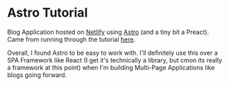# Astro Tutorial

Blog Application hosted on [Netlify](https://www.netlify.com/) using [Astro](https://astro.build/) (and a tiny bit a Preact). Came from running through the tutorial [here](https://docs.astro.build/en/tutorial/0-introduction/).

Overall, I found Astro to be easy to work with. I'll definitely use this over a SPA Framework like React (I get it's technically a library, but cmon its really a framework at this point) when I'm building Multi-Page Applications like blogs going forward.
